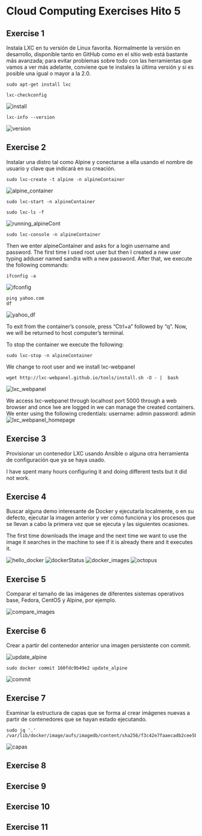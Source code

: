 Cloud Computing Exercises Hito 5 
======

## Exercise 1

Instala LXC en tu versión de Linux favorita. Normalmente la versión en desarrollo, disponible tanto en GitHub como en el sitio web está bastante más avanzada; para evitar problemas sobre todo con las herramientas que vamos a ver más adelante, conviene que te instales la última versión y si es posible una igual o mayor a la 2.0.

```
sudo apt-get install lxc 

lxc-checkconfig
```

![install](images/lxc_install.png)


```
lxc-info --version
```
![version](images/lxc_version.png) 

## Exercise 2

Instalar una distro tal como Alpine y conectarse a ella usando el nombre de usuario y clave que indicará en su creación.

```
sudo lxc-create -t alpine -n alpineContainer
```
![alpine_container](images/alpine_container.png) 

```
sudo lxc-start -n alpineContainer

sudo lxc-ls -f
```
![running_alpineCont](images/running_alpineCont.png)

```
sudo lxc-console -n alpineContainer
```
Then we enter alpineContainer and asks for a login username and password. The first time I used root user but then I created a new user typing adduser named sandra with a new password. After that, we execute the following commands:

```
ifconfig -a
```	

![ifconfig](images/ifconfig.png) 


```
ping yahoo.com
df
```

![yahoo_df](images/yahoo_df.png) 

To exit from the container’s console, press “Ctrl+a” followed by “q”. Now, we will be returned to host computer’s terminal.

To stop the container we execute the following:
```
sudo lxc-stop -n alpineContainer
```

We change to root user and we install lxc-webpanel

```
wget http://lxc-webpanel.github.io/tools/install.sh -O - |  bash
```
![lxc_webpanel](images/lxc_webpanel.png)

We access lxc-webpanel through localhost port 5000 through a web browser and once lwe are logged in we can manage the created containers. We enter using the following credentials:
username: admin
password: admin
![lxc_webpanel_homepage](images/lxc_webpanel_homepage.png)

## Exercise 3

Provisionar un contenedor LXC usando Ansible o alguna otra herramienta de configuración que ya se haya usado.

I have spent many hours configuring it and doing different tests but it did not work.

## Exercise 4

Buscar alguna demo interesante de Docker y ejecutarla localmente, o en su defecto, ejecutar la imagen anterior y ver cómo funciona y los procesos que se llevan a cabo la primera vez que se ejecuta y las siguientes ocasiones.

The first time downloads the image and the next time we want to use the image it searches in the machine to see if it is already there and it executes it. 

![hello_docker](images/hello_docker.png)
![dockerStatus](images/dockerStatus.png)
![docker_images](images/docker_images.png)
![octopus](images/octopus.png)

## Exercise 5

Comparar el tamaño de las imágenes de diferentes sistemas operativos base, Fedora, CentOS y Alpine, por ejemplo.

![compare_images](images/compare_images.png)

## Exercise 6

Crear a partir del contenedor anterior una imagen persistente con commit.

![update_alpine](images/update_alpine.png)

```
sudo docker commit 160fdc9b49e2 update_alpine
```
![commit](images/commit.png)

## Exercise 7

Examinar la estructura de capas que se forma al crear imágenes nuevas a partir de contenedores que se hayan estado ejecutando.

```
sudo jq '.' /var/lib/docker/image/aufs/imagedb/content/sha256/f3c42e7faaecadb2cee5b9bf23b8687874e53042a8281f1fd80331d21c3d63a0
```
![capas](images/capas.png)

## Exercise 8
## Exercise 9
## Exercise 10
## Exercise 11


